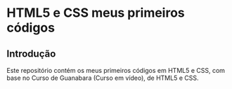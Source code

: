 # HTML5 e CSS meus primeiros códigos

##  Introdução
Este repositório contém os meus primeiros códigos em HTML5 e CSS, com base no Curso de Guanabara (Curso em vídeo), de HTML5 e CSS.

